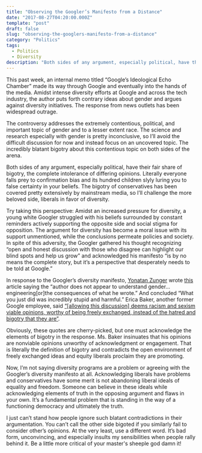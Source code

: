 ```yaml
---
title: "Observing the Googler’s Manifesto from a Distance"
date: "2017-08-27T04:20:00.000Z"
template: "post"
draft: false
slug: "observing-the-googlers-manifesto-from-a-distance"
category: "Politics"
tags:
  - Politics
  - Diversity
description: "Both sides of any argument, especially political, have their fair share of bigotry, the complete intolerance of differing opinions. Literally everyone falls prey to confirmation bias and its hundred children slyly luring you to false certainty in your beliefs."
---
```


This past week, an internal memo titled “Google’s Ideological Echo Chamber” made its way through Google and eventually into the hands of the media. Amidst intense diversity efforts at Google and across the tech industry, the author puts forth contrary ideas about gender and argues against diversity initiatives. The response from news outlets has been widespread outrage.

The controversy addresses the extremely contentious, political, and important topic of gender and to a lesser extent race. The science and research especially with gender is pretty inconclusive, so I’ll avoid the difficult discussion for now and instead focus on an uncovered topic. The incredibly blatant bigotry about this contentious topic on both sides of the arena.

Both sides of any argument, especially political, have their fair share of bigotry, the complete intolerance of differing opinions. Literally everyone falls prey to confirmation bias and its hundred children slyly luring you to false certainty in your beliefs. The bigotry of conservatives has been covered pretty extensively by mainstream media, so I’ll challenge the more beloved side, liberals in favor of diversity.

Try taking this perspective: Amidst an increased pressure for diversity, a young white Googler struggled with his beliefs surrounded by constant reminders actively supporting the opposite side and social stigma for opposition. The argument for diversity has become a moral issue with its support unmentioned, while the conclusions permeate policies and society. In spite of this adversity, the Googler gathered his thought recognizing “open and honest discussion with those who disagree can highlight our blind spots and help us grow” and acknowledged his manifesto “is by no means the complete story, but it’s a perspective that desperately needs to be told at Google.”

In response to the Googler’s diversity manifesto, [Yonatan Zunger](https://medium.com/@yonatanzunger?source=user_popover) wrote [this](https://medium.com/@yonatanzunger/so-about-this-googlers-manifesto-1e3773ed1788) article saying the “author does not appear to understand gender…engineering[or]the consequences of what he wrote.” And concluded “What you just did was incredibly stupid and harmful.” Erica Baker, another former Google employee, said [“[allowing this discussion] deems racism and sexism viable opinions, worthy of being freely exchanged, instead of the hatred and bigotry that they are”](https://medium.com/projectinclude/i-am-disappointed-but-unsurprised-by-the-news-that-an-anti-diversity-sexist-racist-manifesto-is-5fdafbe19352).

Obviously, these quotes are cherry-picked, but one must acknowledge the elements of bigotry in the response. Ms. Baker insinuates that his opinions are nonviable opinions unworthy of acknowledgment or engagement. That is literally the definition of bigotry and contradicts the open environment of freely exchanged ideas and equity liberals proclaim they are promoting.

Now, I’m not saying diversity programs are a problem or agreeing with the Googler’s diversity manifesto at all. Acknowledging liberals have problems and conservatives have some merit is not abandoning liberal ideals of equality and freedom. Someone can believe in these ideals while acknowledging elements of truth in the opposing argument and flaws in your own. It’s a fundamental problem that is standing in the way of a functioning democracy and ultimately the truth.

I just can’t stand how people ignore such blatant contradictions in their argumentation. You can’t call the other side bigoted if you similarly fail to consider other’s opinions. At the very least, use a different word. It’s bad form, unconvincing, and especially insults my sensibilities when people rally behind it. Be a little more critical of your master's sheeple god damn it!
